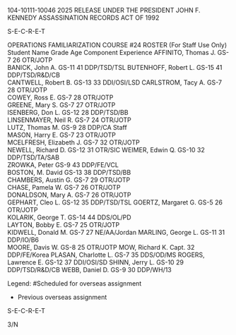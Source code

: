 104-10111-10046 2025 RELEASE UNDER THE PRESIDENT JOHN F. KENNEDY ASSASSINATION RECORDS ACT OF 1992

S-E-C-R-E-T

OPERATIONS FAMILIARIZATION COURSE #24
ROSTER (For Staff Use Only)
Student Name	Grade	Age	Component	Experience
AFFINITO, Thomas J.	GS-7	26	OTR/JOTP	
BANICK, John A.	GS-11	41	DDP/TSD/TSL	
BUTENHOFF, Robert L.	GS-15	41	DDP/TSD/R&D/CB	
CANTWELL, Robert B.	GS-13	33	DDI/OSI/LSD	
CARLSTROM, Tacy A.	GS-7	28	OTR/JOTP	
COWEY, Ross E.	GS-7	28	OTR/JOTP	
GREENE, Mary S.	GS-7	27	OTR/JOTP	
ISENBERG, Don L.	GS-12	28	DDP/TSD/BB	
LINSENMAYER, Neil R.	GS-7	24	OTR/JOTP	
LUTZ, Thomas M.	GS-9	28	DDP/CA Staff	
MASON, Harry E.	GS-7	23	OTR/JOTP	
MCELFRESH, Elizabeth J.	GS-7	32	OTR/JOTP	
NEWELL, Richard D.	GS-12	31	OTR/SIC	
WEIMER, Edwin Q.	GS-10	32	DDP/TSD/TA/SAB	
ZROWKA, Peter	GS-9	43	DDP/FE/VCL	
BOSTON, M. David	GS-13	38	DDP/TSD/BB	
CHAMBERS, Austin G.	GS-7	29	OTR/JOTP	
CHASE, Pamela W.	GS-7	26	OTR/JOTP	
DONALDSON, Mary A.	GS-7	26	OTR/JOTP	
GEPHART, Cleo L.	GS-12	35	DDP/TSD/TSL	
GOERTZ, Margaret G.	GS-5	26	OTR/JOTP	
KOLARIK, George T.	GS-14	44	DDS/OL/PD	
LAYTON, Bobby E.	GS-7	25	OTR/JOTP	
KIDWELL, Donald M.	GS-7	27	NE/AA/Jordan
MARLING, George L.	GS-11	31	DDP/IO/B6	
MOORE, Davis W.	GS-8	25	OTR/JOTP
MOW, Richard K.	Capt.	32	DDP/FE/Korea
PLASAN, Charlotte L.	GS-7	35	DDS/OD/MS
ROGERS, Lawrence E.	GS-12	37	DDI/OSI/SD
SHINN, Jerry L.	GS-10	29	DDP/TSD/R&D/CB
WEBB, Daniel D.	GS-9	30	DDP/WH/13

Legend:
#Scheduled for overseas assignment
* Previous overseas assignment

S-E-C-R-E-T

3/N
